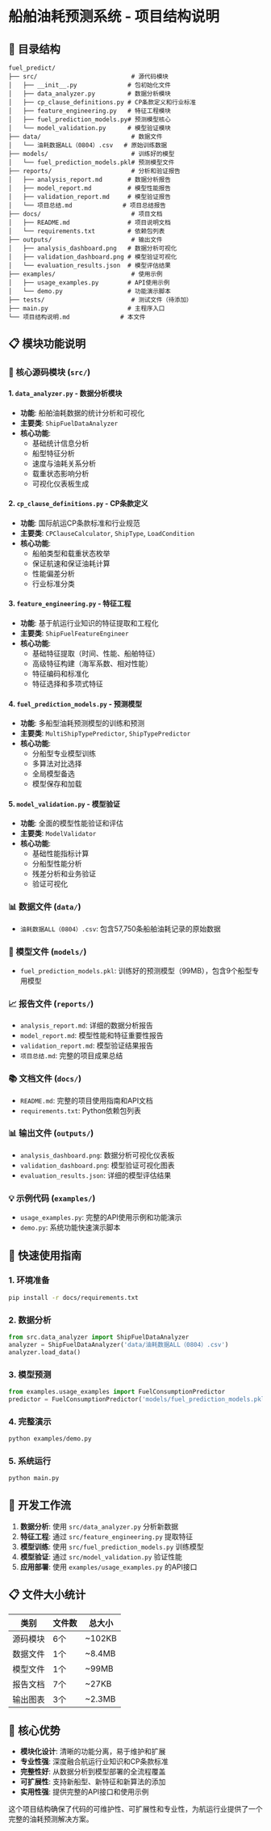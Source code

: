 # 船舶油耗预测系统 - 项目结构说明

## 📁 目录结构

```
fuel_predict/
├── src/                          # 源代码模块
│   ├── __init__.py              # 包初始化文件
│   ├── data_analyzer.py         # 数据分析模块
│   ├── cp_clause_definitions.py # CP条款定义和行业标准
│   ├── feature_engineering.py   # 特征工程模块
│   ├── fuel_prediction_models.py# 预测模型核心
│   └── model_validation.py      # 模型验证模块
├── data/                         # 数据文件
│   └── 油耗数据ALL（0804）.csv   # 原始训练数据
├── models/                       # 训练好的模型
│   └── fuel_prediction_models.pkl# 预测模型文件
├── reports/                      # 分析和验证报告
│   ├── analysis_report.md       # 数据分析报告
│   ├── model_report.md          # 模型性能报告
│   ├── validation_report.md     # 模型验证报告
│   └── 项目总结.md              # 项目总结报告
├── docs/                         # 项目文档
│   ├── README.md                # 项目说明文档
│   └── requirements.txt         # 依赖包列表
├── outputs/                      # 输出文件
│   ├── analysis_dashboard.png   # 数据分析可视化
│   ├── validation_dashboard.png # 模型验证可视化
│   └── evaluation_results.json  # 模型评估结果
├── examples/                     # 使用示例
│   ├── usage_examples.py        # API使用示例
│   └── demo.py                  # 功能演示脚本
├── tests/                        # 测试文件（待添加）
├── main.py                      # 主程序入口
└── 项目结构说明.md              # 本文件
```

## 📋 模块功能说明

### 🔧 核心源码模块 (`src/`)

#### 1. `data_analyzer.py` - 数据分析模块
- **功能**: 船舶油耗数据的统计分析和可视化
- **主要类**: `ShipFuelDataAnalyzer`
- **核心功能**:
  - 基础统计信息分析
  - 船型特征分析
  - 速度与油耗关系分析
  - 载重状态影响分析
  - 可视化仪表板生成

#### 2. `cp_clause_definitions.py` - CP条款定义
- **功能**: 国际航运CP条款标准和行业规范
- **主要类**: `CPClauseCalculator`, `ShipType`, `LoadCondition`
- **核心功能**:
  - 船舶类型和载重状态枚举
  - 保证航速和保证油耗计算
  - 性能偏差分析
  - 行业标准分类

#### 3. `feature_engineering.py` - 特征工程
- **功能**: 基于航运行业知识的特征提取和工程化
- **主要类**: `ShipFuelFeatureEngineer`
- **核心功能**:
  - 基础特征提取（时间、性能、船舶特征）
  - 高级特征构建（海军系数、相对性能）
  - 特征编码和标准化
  - 特征选择和多项式特征

#### 4. `fuel_prediction_models.py` - 预测模型
- **功能**: 多船型油耗预测模型的训练和预测
- **主要类**: `MultiShipTypePredictor`, `ShipTypePredictor`
- **核心功能**:
  - 分船型专业模型训练
  - 多算法对比选择
  - 全局模型备选
  - 模型保存和加载

#### 5. `model_validation.py` - 模型验证
- **功能**: 全面的模型性能验证和评估
- **主要类**: `ModelValidator`
- **核心功能**:
  - 基础性能指标计算
  - 分船型性能分析
  - 残差分析和业务验证
  - 验证可视化

### 📊 数据文件 (`data/`)
- `油耗数据ALL（0804）.csv`: 包含57,750条船舶油耗记录的原始数据

### 🤖 模型文件 (`models/`)
- `fuel_prediction_models.pkl`: 训练好的预测模型（99MB），包含9个船型专用模型

### 📈 报告文件 (`reports/`)
- `analysis_report.md`: 详细的数据分析报告
- `model_report.md`: 模型性能和特征重要性报告
- `validation_report.md`: 模型验证结果报告
- `项目总结.md`: 完整的项目成果总结

### 📚 文档文件 (`docs/`)
- `README.md`: 完整的项目使用指南和API文档
- `requirements.txt`: Python依赖包列表

### 📊 输出文件 (`outputs/`)
- `analysis_dashboard.png`: 数据分析可视化仪表板
- `validation_dashboard.png`: 模型验证可视化图表
- `evaluation_results.json`: 详细的模型评估结果

### 💡 示例代码 (`examples/`)
- `usage_examples.py`: 完整的API使用示例和功能演示
- `demo.py`: 系统功能快速演示脚本

## 🚀 快速使用指南

### 1. 环境准备
```bash
pip install -r docs/requirements.txt
```

### 2. 数据分析
```python
from src.data_analyzer import ShipFuelDataAnalyzer
analyzer = ShipFuelDataAnalyzer('data/油耗数据ALL（0804）.csv')
analyzer.load_data()
```

### 3. 模型预测
```python
from examples.usage_examples import FuelConsumptionPredictor
predictor = FuelConsumptionPredictor('models/fuel_prediction_models.pkl')
```

### 4. 完整演示
```bash
python examples/demo.py
```

### 5. 系统运行
```bash
python main.py
```

## 🔄 开发工作流

1. **数据分析**: 使用 `src/data_analyzer.py` 分析新数据
2. **特征工程**: 通过 `src/feature_engineering.py` 提取特征
3. **模型训练**: 使用 `src/fuel_prediction_models.py` 训练模型
4. **模型验证**: 通过 `src/model_validation.py` 验证性能
5. **应用部署**: 使用 `examples/usage_examples.py` 的API接口

## 📋 文件大小统计

| 类别 | 文件数 | 总大小 |
|------|-------|--------|
| 源码模块 | 6个 | ~102KB |
| 数据文件 | 1个 | ~8.4MB |
| 模型文件 | 1个 | ~99MB |
| 报告文档 | 7个 | ~27KB |
| 输出图表 | 3个 | ~2.3MB |

## 🎯 核心优势

- **模块化设计**: 清晰的功能分离，易于维护和扩展
- **专业性强**: 深度融合航运行业知识和CP条款标准
- **完整性好**: 从数据分析到模型部署的全流程覆盖
- **可扩展性**: 支持新船型、新特征和新算法的添加
- **实用性强**: 提供完整的API接口和使用示例

这个项目结构确保了代码的可维护性、可扩展性和专业性，为航运行业提供了一个完整的油耗预测解决方案。

